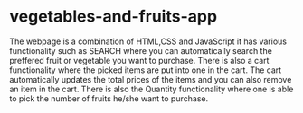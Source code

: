 # vegetables-and-fruits-app
The webpage is a combination of HTML,CSS and JavaScript
it has various functionality such as SEARCH where you can automatically search the preffered fruit or vegetable you want to purchase.
There is also a cart functionality where the picked items are put into one in the cart.
The cart automatically updates the total prices of the items and you can also remove an item in the cart.
There is also the Quantity functionality where one is able to pick the number of fruits he/she want to purchase.
